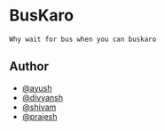 # BusKaro

`Why wait for bus when you can buskaro`

## Author

- [@ayush](https://github.com/ayush23719)
- [@divyansh](https://github.com/divyansh-nishad)
- [@shivam](https://github.com/king-407)
- [@prajesh](https://bit.ly/ElEvEnCo)
